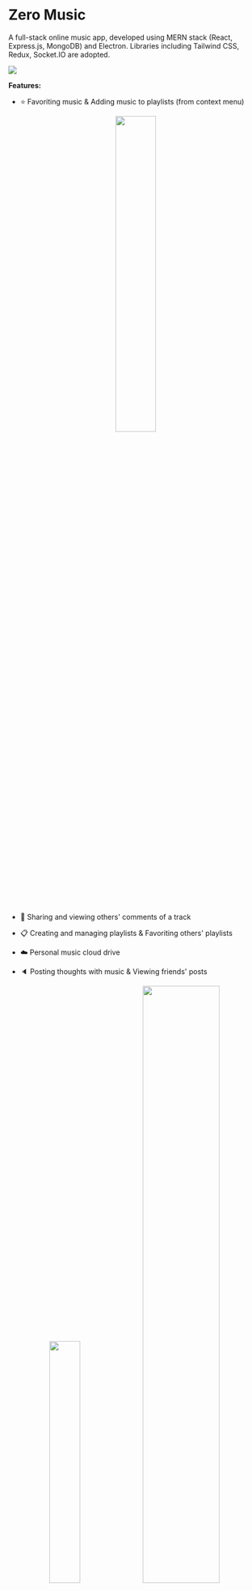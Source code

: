 # Zero Music

A full-stack online music app, developed using MERN stack (React, Express.js, MongoDB) and Electron. Libraries including Tailwind CSS, Redux, Socket.IO are adopted.

<img src="https://github.com/HaowenHou/zero-music-next/blob/main/.github/assets/home.png?raw=true">

**Features:**

- :star: Favoriting music & Adding music to playlists (from context menu)

<p align="center">
    <img src="https://github.com/HaowenHou/zero-music-next/blob/main/.github/assets/add-to-playlist.png?raw=true" width="40%">
</p>

- :speech_balloon: Sharing and viewing others' comments of a track


- :clipboard: Creating and managing playlists & Favoriting others' playlists


- :cloud: Personal music cloud drive
- :speaker: Posting thoughts with music & Viewing friends' posts

<p align="center">
    <img src="https://github.com/HaowenHou/zero-music-next/blob/main/.github/assets/posting.png?raw=true" width="35%">
    <img src="https://github.com/HaowenHou/zero-music-next/blob/main/.github/assets/posts.png?raw=true" width="55%">
</p>

- :blush: Personal profile page, showing one's favorites, playlists and posts

<p align="center">
    <img src="https://github.com/HaowenHou/zero-music-next/blob/main/.github/assets/profile-bar.png?raw=true" width="20%">
</p>

- :envelope: Personal messaging (Socket.IO)

<p align="center">
    <img src="https://github.com/HaowenHou/zero-music-next/blob/main/.github/assets/personal-message.png?raw=true" height="auto" width="80%">
</p>

- :lock: User authentication with JWT

## How to Run

**Tools needed:** Node v20.13.1, npm 10.5.2, MongoDB (local or cloud like Atlas)

**Dependency Installation:** `npm install` for both the frontend and backend.

**Backend:**

Inside the backend directory, create a `.env` file specifying environment variables as below:

```env
PORT=""            # The port for backend
MONGO_URI=""       # MongoDB URI, local or cloud. E.g., "mongodb://localhost:27017/zero-music"
JWT_SECRET_KEY=""  # Secret key for JWT, which can be generated using `openssl rand -base64 64`
```

Run: `node app.js`

**Frontend:**

Inside the `.env.local` file, specify `VITE_SERVER_URL=` as the backend URL, *without a slash at the end*.
E.g., `"http://localhost:3000"`

Start React frontend: `npm run dev`

Start Electron client: `npm run electron:start`

Change language: Set `fallbackLng` in `src/i18n.js`. Supports `en` and `zh-CN`.

## Other Details

- Note that only admin can manage tracks. A user can be set as admin using mongosh:

    ```shell
    db.users.findOneAndUpdate({_id: ObjectId('xxx')}, {$set: {role: "admin"}})
    ```

- Since that the first part of this project was written in Next.js and later separated into React and Express, the frontend still follows a file-system based router, with `[xxx]` representing dynamic routes.

- Due to unstable network connection during development, clould storage service like AWS S3 were not utilized. Instead, all the files are stored on the local file system.

- Code clarity and optimization are important. But, as this project was written to learn web development, they were not the primary focus.

<details>

<summary><b>RESTful API Design</b></summary>

### Users

**GET /api/users/userId [?populate=]** - Get user info. `userId` can be `current`

**POST /api/users** - Register a new user

**PUT /api/users** - Update user info

**GET /api/users/:userId/following** - Get the user's following list. `userId` can be `current`

**POST/DELETE /api/users/:userId/follow** - Follow/Unfollow

### Playlists

**GET /api/playlists/:playlistId** - Get playlist info

**POST /api/playlists** - Create a new playlist

**PUT /api/playlists/:playlistId** - Update a playlist

**DELETE /api/playlists/:playlistId** - Remove a playlist

**POST /api/playlists/:playlistId/tracks body: trackId** - Add a track to a playlist

**DELETE /api/playlists/:playlistId/tracks/:trackId** - Remove a track from the playlist

**GET /api/users/:userId/playlists** - Get playlists created by the user. `userId` can be `current`

### Favorite playlists

**GET /api/users/:userId/favoritePlaylists** - Get a user’s favorite playlists

**POST/DELETE /api/playlists/:playlistId/favorite** - Favorite/Unfavorite a playlist

### Favorite tracks

**GET /api/users/:userId/favorites** - Get user’s favorite list. `userId` can be `current`

**POST/api/favorites body: trackId** - Favorite a track

**DELETE /api/favorites/:trackId** - Unfavorite a track

### Tracks

**GET /api/tracks/:trackId?** - Get info of a track

**POST /api/tracks body: trackId** - Upload a track. Requires admin privilege

**PUT /api/tracks/:trackId body: trackId** - Update a track. Requires admin privilege

**DELETE /api/tracks/:trackId** - Remove a track. Requires admin privilege

### Comments

**GET /api/tracks/:trackId/comments** - Get comments of a track

**POST /api/tracks/:trackId/comments** - Post a comment to a track

### Drive

**GET /api/drive** - Get tracks in the user's drive

**POST /api/drive** - Upload a track to the user's drive

**DELETE /api/drive/:trackId** - Remove a track from the user's drive

### Search

**GET /api/search ?q=** - Search for tracks and users

### Posts

**GET /api/posts** - Retrieve posts from followed users

**GET /api/users/:userId/posts** - Retrieve a user’s posts

**POST /api/posts body: postId** - Send a post

**DELETE /api/posts/:postId** - Remove a post

### Chat

**GET /api/messages** - Retrieve users that have had messages with current user (name, avatar)

**GET /api/messages/:partnerUserId** - Retrieve messages between the user and a partner

</details>